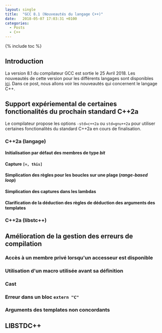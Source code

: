 ```yaml
---
layout: single
title:  "GCC 8.1 (Nouveautés du langage C++)"
date:   2018-05-07 17:03:31 +0100
categories:
  - Posts
  - C++
---
```


{% include toc %}

## Introduction
La version 8.1 du compilateur GCC est sortie le 25 Avril 2018. Les nouveautés de
cette version pour les différents langages sont disponibles
[ici](https://gcc.gnu.org/gcc-8/changes.html). Dans ce post, nous allons voir
les nouveautés qui concernent le langage C++.

## Support expériemental de certaines fonctionalités du prochain standard C++2a

Le compilateur propose les options `-std=c++2a` ou `std=gnu++2a` pour utiliser
certaines fonctionalités du standard C++2a en cours de finalisation.

### C++2a (langage)

#### Initialisation par défaut des membres de type *bit*

#### Capture `[=, this]`

#### Simplication des règles pour les boucles sur une plage (*range-based loop*)

#### Simplication des captures dans les lambdas

#### Clarification de la déduction des règles de déduction des arguments des templates

### C++2a (libstc++)

## Amélioration de la gestion des erreurs de compilation

### Accès à un membre privé lorsqu'un accesseur est disponible

### Utilisation d'un macro utilisée avant sa définition

### Cast

### Erreur dans un bloc `extern "C"`

### Arguments des templates non concordants

## LIBSTDC++
